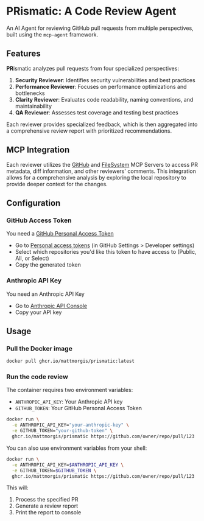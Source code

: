# **PR**ismatic: A Code Review Agent

An AI Agent for reviewing GitHub pull requests from multiple perspectives, built using the `mcp-agent` framework.

## Features
**PR**ismatic analyzes pull requests from four specialized perspectives:

1. **Security Reviewer**: Identifies security vulnerabilities and best practices
2. **Performance Reviewer**: Focuses on performance optimizations and bottlenecks
3. **Clarity Reviewer**: Evaluates code readability, naming conventions, and maintainability
4. **QA Reviewer**: Assesses test coverage and testing best practices

Each reviewer provides specialized feedback, which is then aggregated into a comprehensive review report with prioritized recommendations.

## MCP Integration

Each reviewer utilizes the [GitHub](https://github.com/modelcontextprotocol/servers/tree/main/src/github) and [FileSystem](https://github.com/modelcontextprotocol/servers/tree/main/src/filesystem) MCP Servers to access PR metadata, diff information, and other reviewers' comments. This integration allows for a comprehensive analysis by exploring the local repository to provide deeper context for the changes.

## Configuration

### GitHub Access Token
You need a [GitHub Personal Access Token](https://docs.github.com/en/authentication/keeping-your-account-and-data-secure/managing-your-personal-access-tokens)
* Go to [Personal access tokens](https://github.com/settings/personal-access-tokens) (in GitHub Settings > Developer settings)
* Select which repositories you'd like this token to have access to (Public, All, or Select)
* Copy the generated token

### Anthropic API Key
You need an Anthropic API Key
* Go to [Anthropic API Console](https://console.anthropic.com/settings/keys)
* Copy your API key


## Usage

### Pull the Docker image

```bash
docker pull ghcr.io/mattmorgis/prismatic:latest
```

### Run the code review

The container requires two environment variables:
- `ANTHROPIC_API_KEY`: Your Anthropic API key
- `GITHUB_TOKEN`: Your GitHub Personal Access Token

```bash
docker run \
  -e ANTHROPIC_API_KEY="your-anthropic-key" \
  -e GITHUB_TOKEN="your-github-token" \
  ghcr.io/mattmorgis/prismatic https://github.com/owner/repo/pull/123
```

You can also use environment variables from your shell:
```bash
docker run \
  -e ANTHROPIC_API_KEY=$ANTHROPIC_API_KEY \
  -e GITHUB_TOKEN=$GITHUB_TOKEN \
  ghcr.io/mattmorgis/prismatic https://github.com/owner/repo/pull/123
```

This will:
1. Process the specified PR
2. Generate a review report
3. Print the report to console

